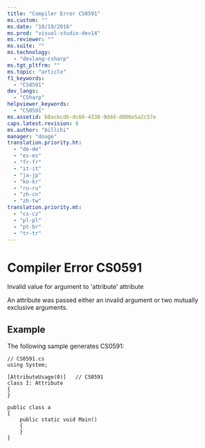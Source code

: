 ```yaml
---
title: "Compiler Error CS0591"
ms.custom: ""
ms.date: "10/19/2016"
ms.prod: "visual-studio-dev14"
ms.reviewer: ""
ms.suite: ""
ms.technology: 
  - "devlang-csharp"
ms.tgt_pltfrm: ""
ms.topic: "article"
f1_keywords: 
  - "CS0591"
dev_langs: 
  - "CSharp"
helpviewer_keywords: 
  - "CS0591"
ms.assetid: b8acbcdb-dc66-4338-9ddd-d606e5a2c57e
caps.latest.revision: 6
ms.author: "billchi"
manager: "douge"
translation.priority.ht: 
  - "de-de"
  - "es-es"
  - "fr-fr"
  - "it-it"
  - "ja-jp"
  - "ko-kr"
  - "ru-ru"
  - "zh-cn"
  - "zh-tw"
translation.priority.mt: 
  - "cs-cz"
  - "pl-pl"
  - "pt-br"
  - "tr-tr"
---
```

# Compiler Error CS0591
Invalid value for argument to 'attribute' attribute  
  
 An attribute was passed either an invalid argument or two mutually exclusive arguments.  
  
## Example  
 The following sample generates CS0591:  
  
```  
// CS0591.cs  
using System;  
  
[AttributeUsage(0)]   // CS0591  
class I: Attribute  
{  
}  
  
public class a  
{  
    public static void Main()  
    {  
    }  
}  
```